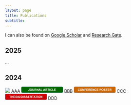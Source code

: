 ```yaml
---
layout: page
title: Publications
subtitle: 
---
```


I can also be found on [Google Scholar](https://scholar.google.com/citations?user=JhT55LQAAAAJ) and [Research Gate](https://www.researchgate.net/profile/Joao-Correia-70).

## 2025

...

## 2024

<img src="../assets/img/conference-paper.png" height="20px">
AAA


<img src="assets/img/journal-article.png" height="20px">
BBB

<img src="assets/img/conference-poster.png" height="20px">
CCC

<img src="assets/img/thesis-dissertation.png" height="20px">
DDD
